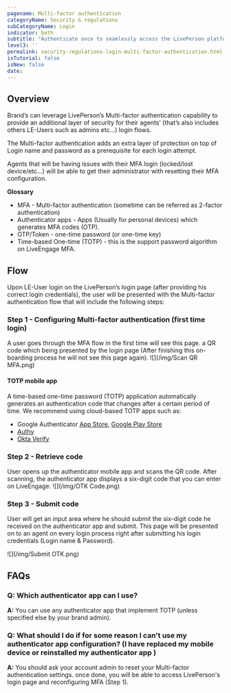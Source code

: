 ```yaml
---
pagename: Multi-factor authentication
categoryName: Security & regulations
subCategoryName: Login
indicator: both
subtitle: "Authenticate once to seamlessly access the LivePerson platform"
level3: ''
permalink: security-regulations-login-multi-factor-authentication.html
isTutorial: false
isNew: false
date:
---
```

## Overview

Brand’s can leverage LivePerson’s Multi-factor authentication capability to provide an additional layer of security for their agents’ (that’s also includes others LE-Users such as admins etc...) login flows.

The Multi-factor authentication adds an extra layer of protection on top of Login name and password as a prerequisite for each login attempt.

Agents that will be having issues with their MFA login (locked/lost device/etc…) will be able to get their administrator with resetting their MFA configuration.


**Glossary**

* MFA - Multi-factor authentication (sometime can be referred as 2-factor authentication)
* Authenticator apps - Apps (Usually for personal devices) which generates MFA codes (OTP).
* OTP/Token - one-time password (or one-time key)
* Time-based One-time (TOTP) - this is the support password algorithm on LiveEngage MFA.

## Flow

Upon LE-User login on the LivePerson’s login page (after providing his correct login credentials), the user will be presented with the Multi-factor authentication flow that will include the following steps:

### Step 1 - Configuring Multi-factor authentication (first time login)

A user goes through the MFA flow in the first time will see this page. a QR code which being presented by the login page (After finishing this on-boarding process he will not see this page again). ![](/img/Scan QR MFA.png)

#### TOTP mobile app
A time-based one-time password (TOTP) application automatically generates an authentication code that changes after a certain period of time. We recommend using cloud-based TOTP apps such as:
* Google Authenticator [App Store](https://itunes.apple.com/app/google-authenticator/id388497605?mt=8), [Google Play Store](https://play.google.com/store/apps/details?id=com.google.android.apps.authenticator2)
* [Authy](https://authy.com/download/)
* [Okta Verify](https://help.okta.com/en/prod/Content/Topics/Mobile/Okta_Verify_Using.htm)

### Step 2 - Retrieve code

User opens up the authenticator mobile app and scans the QR code. After scanning, the authenticator app displays a six-digit code that you can enter on LiveEngage.
![](/img/OTK Code.png)

### Step 3 - Submit code
User will get an input area where he should submit the six-digit code he received on the authenticator app and submit. This page will be presented on to an agent on every login process right after submitting his login credentials (Login name & Password).

![](/img/Submit OTK.png)

## FAQs

### Q: Which authenticator app can I use?

**A:** You can use any authenticator app that implement TOTP (unless specified else by your brand admin).

### Q: What should I do if for some reason I can't use my authenticator app configuration? (I have replaced my mobile device or reinstalled my authenticator app )

**A:** You should ask your account admin to reset your Multi-factor authentication settings. once done, you will be able to access LivePerson's login page and reconfiguring MFA (Step 1).
